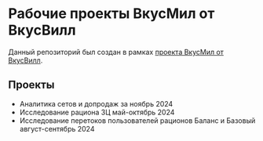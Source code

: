 # Рабочие проекты ВкусМил от ВкусВилл

Данный репозиторий был создан в рамках [проекта ВкусМил от ВкусВилл](https://food.vkusvill.ru/).

## Проекты
* Аналитика сетов и допродаж за ноябрь 2024
* Исследование рациона ЗЦ май-октябрь 2024
* Исследование перетоков пользователей рационов Баланс и Базовый август-сентябрь 2024
